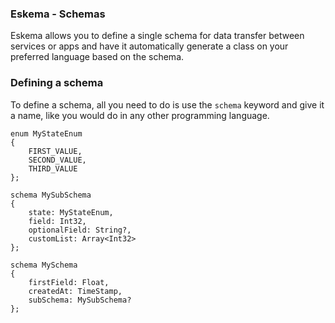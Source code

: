 ### Eskema - Schemas

Eskema allows you to define a single schema for data transfer between services or apps and have it automatically generate a class on your preferred language based on the schema.

### Defining a schema

To define a schema, all you need to do is use the `schema` keyword and give it a name, like you would do in any other programming language.

```
enum MyStateEnum
{
    FIRST_VALUE,
    SECOND_VALUE,
    THIRD_VALUE
};

schema MySubSchema
{
    state: MyStateEnum,
    field: Int32,
    optionalField: String?,
    customList: Array<Int32>
};

schema MySchema
{
    firstField: Float,
    createdAt: TimeStamp, 
    subSchema: MySubSchema?
};
```